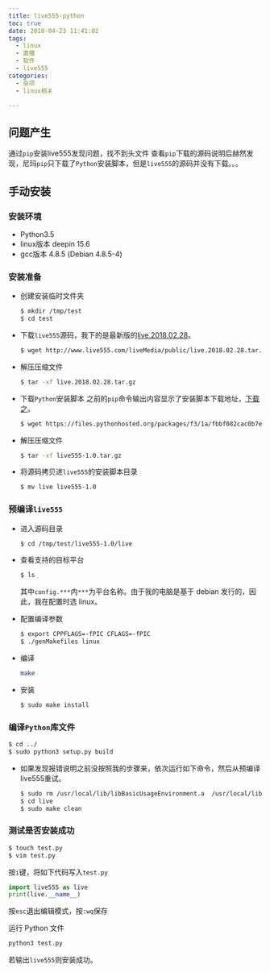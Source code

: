 ```yaml
---
title: live555-python
toc: true
date: 2018-04-23 11:41:02
tags: 
  - linux
  - 直播
  - 软件
  - live555
categories:
  - 杂项
  - linux相关

---
```


## 问题产生

通过`pip`安装live555发现问题，找不到头文件
查看`pip`下载的源码说明后赫然发现，尼玛`pip`只下载了`Python`安装脚本，但是`live555`的源码并没有下载。。。

## 手动安装

### 安装环境

- Python3.5
- linux版本 deepin 15.6
- gcc版本 4.8.5 (Debian 4.8.5-4) 

### 安装准备

- 创建安装临时文件夹

  ```bash
  $ mkdir /tmp/test
  $ cd test
  ```

- 下载`live555`源码，我下的是最新版的[live.2018.02.28](http://www.live555.com/liveMedia/public/live.2018.02.28.tar.gz)。

  ```bash
  $ wget http://www.live555.com/liveMedia/public/live.2018.02.28.tar.gz
  ```

- 解压压缩文件

  ```bash
  $ tar -xf live.2018.02.28.tar.gz 
  ```

- 下载`Python`安装脚本
  之前的`pip`命令输出内容显示了安装脚本下载地址，[下载之](https://files.pythonhosted.org/packages/f3/1a/fbbf082cac0b7e8e7cad6581bd853b65db95c171671b3c4e42903c0e8dff/live555-1.0.tar.gz)。

  ```bash
  $ wget https://files.pythonhosted.org/packages/f3/1a/fbbf082cac0b7e8e7cad6581bd853b65db95c171671b3c4e42903c0e8dff/live555-1.0.tar.gz
  ```

- 解压压缩文件

  ```bash
  $ tar -xf live555-1.0.tar.gz 
  ```

- 将源码拷贝进`live555`的安装脚本目录

  ```bash
  $ mv live live555-1.0
  ```

### 预编译`live555` 

- 进入源码目录

  ```bash
  $ cd /tmp/test/live555-1.0/live
  ```

- 查看支持的目标平台

  ```bash
  $ ls
  ```

  其中`config.***`内`***`为平台名称。由于我的电脑是基于 debian 发行的，因此，我在配置时选 linux。

- 配置编译参数

  ```bash
  $ export CPPFLAGS=-fPIC CFLAGS=-fPIC
  $ ./genMakefiles linux
  ```

- 编译

  ```bash
  make
  ```

- 安装
  
  ```bash
  $ sudo make install
  ```

### 编译`Python`库文件

```bash
$ cd ../
$ sudo python3 setup.py build
```
- 如果发现报错说明之前没按照我的步骤来，依次运行如下命令，然后从预编译live555重试。

  ```bash
  $ sudo rm /usr/local/lib/libBasicUsageEnvironment.a  /usr/local/lib/libgroupsock.a  /usr/local/lib/libliveMedia.a  /usr/local/lib/libUsageEnvironment.a
  $ cd live
  $ sudo make clean
  ```
### 测试是否安装成功

```bash
$ touch test.py
$ vim test.py
```

按`i`键，将如下代码写入`test.py`

```python
import live555 as live
print(live.__name__)
```
按`esc`退出编辑模式，按`:wq`保存

运行 Python 文件

```bash
python3 test.py
```

若输出`live555`则安装成功。

